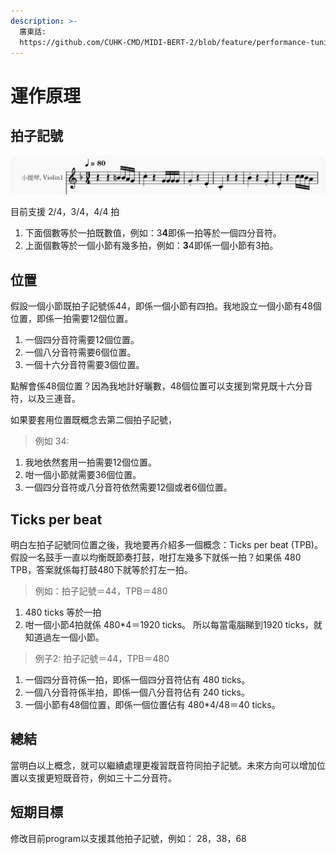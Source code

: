 ```yaml
---
description: >-
  廣東話:
  https://github.com/CUHK-CMD/MIDI-BERT-2/blob/feature/performance-tuning/tutorial/cantonese/doc-ticks-per-beat.ipynb
---
```


# 運作原理

## 拍子記號 <a href="#e6-8b-8d-e5-ad-90-e8-a8-98-e8-99-9f" id="e6-8b-8d-e5-ad-90-e8-a8-98-e8-99-9f"></a>

![目前支援 2/4，3/4，4/4 拍](../.gitbook/assets/image.png)

目前支援 2/4，3/4，4/4 拍

1. 下面個數等於一拍既數值，例如：3**4**即係一拍等於一個四分音符。
2. 上面個數等於一個小節有幾多拍，例如：**3**4即係一個小節有3拍。

## 位置

假設一個小節既拍子記號係44，即係一個小節有四拍。我地設立一個小節有48個位置，即係一拍需要12個位置。

1. 一個四分音符需要12個位置。
2. 一個八分音符需要6個位置。
3. 一個十六分音符需要3個位置。

點解會係48個位置？因為我地計好曬數，48個位置可以支援到常見既十六分音符，以及三連音。

如果要套用位置既概念去第二個拍子記號，
> 例如 34:

1. 我地依然套用一拍需要12個位置。
2. 咁一個小節就需要36個位置。
3. 一個四分音符或八分音符依然需要12個或者6個位置。

## Ticks per beat
明白左拍子記號同位置之後，我地要再介紹多一個概念：Ticks per beat (TPB)。假設一名鼓手一直以均衡既節奏打鼓，咁打左幾多下就係一拍？如果係 480 TPB，答案就係每打鼓480下就等於打左一拍。

> 例如：拍子記號＝44，TPB＝480

1. 480 ticks 等於一拍
2. 咁一個小節4拍就係 480*4＝1920 ticks。
所以每當電腦睇到1920 ticks，就知道過左一個小節。

> 例子2: 拍子記號＝44，TPB＝480

1. 一個四分音符係一拍，即係一個四分音符佔有 480 ticks。
2. 一個八分音符係半拍，即係一個八分音符佔有 240 ticks。
3. 一個小節有48個位置，即係一個位置佔有 480*4/48＝40 ticks。

## 總結
當明白以上概念，就可以繼續處理更複習既音符同拍子記號。未來方向可以增加位置以支援更短既音符，例如三十二分音符。

## 短期目標
修改目前program以支援其他拍子記號，例如： 28，38，68